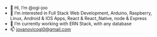 - 👋 Hi, I’m @ogi-joo
- 👀 I’m interested in Full Stack Web Development, Arduino, Raspberry, Linux, Android & IOS Apps, React & React_Native, node & Express 
- 🌱 I’m currently working with ERN Stack, with any database
- 📫 jovanovicogi0@gmail.com
